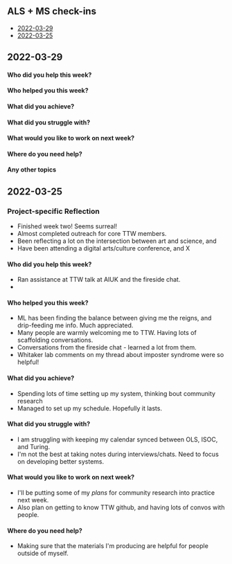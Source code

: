 ## ALS + MS check-ins

* [2022-03-29](#2022-03-29)
* [2022-03-25](#2022-03-25)

## 2022-03-29

#### Who did you help this week?


#### Who helped you this week?


#### What did you achieve?



#### What did you struggle with?



#### What would you like to work on next week?


#### Where do you need help?


#### Any other topics



## 2022-03-25

### Project-specific Reflection

* Finished week two! Seems surreal!
* Almost completed outreach for core TTW members.
* Been reflecting a lot on the intersection between art and science, and
* Have been attending a digital arts/culture conference, and X

#### Who did you help this week?

* Ran assistance at TTW talk at AIUK and the fireside chat.
*

#### Who helped you this week?

- ML has been finding the balance between giving me the reigns, and drip-feeding me info. Much appreciated.
- Many people are warmly welcoming me to TTW. Having lots of scaffolding conversations.
- Conversations from the fireside chat - learned a lot from them.
- Whitaker lab comments on my thread about imposter syndrome were so helpful!

#### What did you achieve?

* Spending lots of time setting up my system, thinking bout community research
* Managed to set up my schedule. Hopefully it lasts.

#### What did you struggle with?

* I am struggling with keeping my calendar synced between OLS, ISOC, and Turing.
* I'm not the best at taking notes during interviews/chats. Need to focus on developing better systems.

#### What would you like to work on next week?

* I'll be putting some of my *plans* for community research into practice next week.
* Also plan on getting to know TTW github, and having lots of convos with people.

#### Where do you need help?

* Making sure that the materials I'm producing are helpful for people outside of myself.
